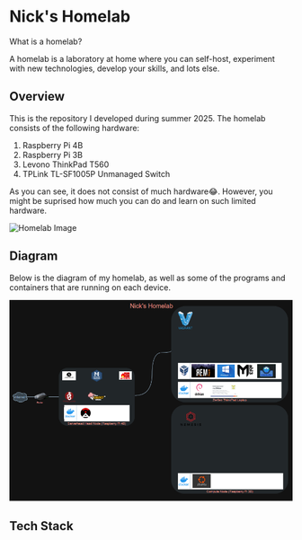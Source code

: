 # Nick's Homelab
What is a homelab?

A homelab is a laboratory at home where you can self-host, experiment with new technologies, develop your skills, and lots else. 

## Overview
This is the repository I developed during summer 2025. The homelab consists of the following hardware:
1. Raspberry Pi 4B
2. Raspberry Pi 3B
3. Levono ThinkPad T560
4. TPLink TL-SF1005P Unmanaged Switch

As you can see, it does not consist of much hardware😂. However, you might be suprised how much you can do and learn on such limited hardware.

![Homelab Image](./Nicks_Physical_Homelab_Picture.png)

## Diagram

Below is the diagram of my homelab, as well as some of the programs and containers that are running on each device.

![Homelab Diagram](./Nicks_Homelab.png)

## Tech Stack
